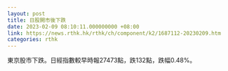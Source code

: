 ```yaml
---
layout: post
title: 日股開市後下跌
date: 2023-02-09 08:10:11.000000000 +08:00
link: https://news.rthk.hk/rthk/ch/component/k2/1687112-20230209.htm
categories: rthk
---
```


東京股市下跌。日經指數較早時報27473點，跌132點，跌幅0.48%。
